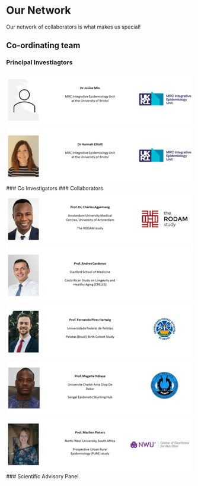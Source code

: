 # Our Network

Our network of collaborators is what makes us special!

## Co-ordinating team
### Principal Investiagtors
<a href="https://research-information.bris.ac.uk/en/persons/josine-l-min">
<img src="https://github.com/hannah-e/DEEP_site/blob/gh-pages/assets/Min_IEU.png?raw=true">
</a>
<a href="https://research-information.bris.ac.uk/en/persons/hannah-r-elliott">
<img src="https://github.com/hannah-e/DEEP_site/blob/gh-pages/assets/Elliott_IEU.png?raw=true">
</a>
### Co Investigators
### Collaborators
<a href="http://www.rod-am.eu">
<img src="https://github.com/hannah-e/DEEP_site/blob/gh-pages/assets/Agyemang_Rodam.png?raw=true">
</a>
<a href="https://med.stanford.edu/cardenas-lab.html">
<img src="https://github.com/hannah-e/DEEP_site/blob/gh-pages/assets/Cardenas_CRELES.png?raw=true">
</a>
<a href="https://institucional.ufpel.edu.br/servidores/id/6531">
<img src="https://github.com/hannah-e/DEEP_site/blob/gh-pages/assets/Hartwig_Pelotas.png?raw=true">
</a>
<a href="https://recherche.ucad.sn/?q=magatte1.ndiaye">
<img src="https://github.com/hannah-e/DEEP_site/blob/gh-pages/assets/Ndiaye_UCAD.png?raw=true">
</a>
<a href="https://health-sciences.nwu.ac.za/cen/marlien-pieters">
<img src="https://github.com/hannah-e/DEEP_site/blob/gh-pages/assets/Pieters_PURE.png?raw=true">
</a>
### Scientific Advisory Panel
